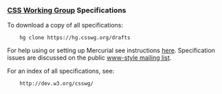 ### [CSS Working Group](http://www.w3.org/Style/CSS/) Specifications

To download a copy of all specifications:

        hg clone https://hg.csswg.org/drafts

For help using or setting up Mercurial see instructions [here](http://wiki.csswg.org/tools/hg).  Specification issues are discussed on the
public [www-style mailing list](http://lists.w3.org/Archives/Public/www-style/).

For an index of all specifications, see:

        http://dev.w3.org/csswg/

